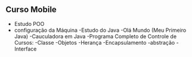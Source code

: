 ## Curso Mobile


 - Estudo POO
- configuração da Máquina
-Estudo do Java
-Olá Mundo (Meu Primeiro Java)
-Cauculadora em Java
-Programa Completo de Controle de Cursos: 
-Classe
-Objetos
-Herança
-Encapsulamento
-abstração
-Interface